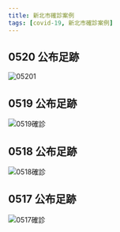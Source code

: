 ```yaml
---
title: 新北市確診案例
tags: [covid-19, 新北市確診案例]
---
```

## 0520 公布足跡
![05201](https://imgcdn.cna.com.tw/www/WebPhotos/1024/20210520/2000x2826_0636940701224.jpg)

## 0519 公布足跡
![0519確診](https://cdn2.ettoday.net/images/5635/5635131.jpg)
## 0518 公布足跡
![0518確診](https://www.cdc.gov.tw/File/Get/7aBMN3lzKpvqRNWE0jvfGw)
## 0517 公布足跡
![0517確診](https://www.cdc.gov.tw/File/Get/LU7yH9kD-UPmIx_LUolrTA)
